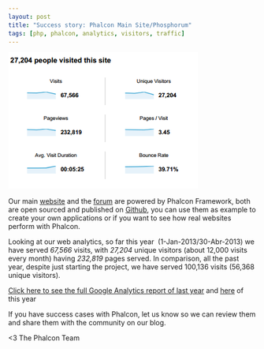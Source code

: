 ```yaml
---
layout: post
title: "Success story: Phalcon Main Site/Phosphorum"
tags: [php, phalcon, analytics, visitors, traffic]
---
```


![image](/assets/files/2013-05-10-2013-01-stats.png)

Our main [website](https://phalconphp.com) and the [forum](https://forum.phalconphp.com) are powered by Phalcon Framework, both are open sourced and published on [Github](https://github.com/phalcon/forum), you can use them as example to create your own applications or if you want to see how real websites perform with Phalcon.

Looking at our web analytics, so far this year  (1-Jan-2013/30-Abr-2013) we have served *67,566* visits, with *27,204* unique visitors (about 12,000 visits every month) having *232,819* pages served. In comparison, all the past year, despite just starting the project, we have served 100,136 visits (56,368 unique visitors).

[Click here to see the full Google Analytics report of last year](/assets/files/2013-05-10-phalconphp.com_20120201-20121231.pdf) and [here](/assets/files/2013-05-10-phalconphp.com_20130101-20130430.pdf) of this year

If you have success cases with Phalcon, let us know so we can review them and share them with the community on our blog.


<3 The Phalcon Team

